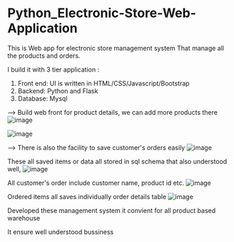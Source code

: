 # Python_Electronic-Store-Web-Application

This is Web app for electronic store management system That manage all the products and orders.

I build it with 3 tier application :
1. Front end: UI is written in HTML/CSS/Javascript/Bootstrap
2. Backend: Python and Flask
3. Database: Mysql

--> Build web front for product details, we can add more products there
![image](https://github.com/fasinfasi/Electronic_Store_management_web/assets/141424321/663a7ff7-5e08-4fa7-9613-3d52e482dd40)

![image](https://github.com/fasinfasi/Electronic_Store_management_web/assets/141424321/b08d6007-5967-448a-8f46-4b82f50cfc34)


--> There is also the facility to save customer's orders easily
![image](https://github.com/fasinfasi/Electronic_Store_management_web/assets/141424321/94094d49-8f36-4674-a0df-fe876fd035b2)

These all saved items or data all stored in sql schema that also understood well,
![image](https://github.com/fasinfasi/Electronic_Store_management_web/assets/141424321/8a24c167-67c7-428b-885d-62bbd41d0486)

All customer's order include customer name, product id etc.
![image](https://github.com/fasinfasi/Electronic_Store_management_web/assets/141424321/a995048c-4c18-4dce-9817-51796cb90aa5)

Ordered items all saves individually order details table
![image](https://github.com/fasinfasi/Electronic_Store_management_web/assets/141424321/aa676b11-7af9-45f8-bddc-c4834c528c21)

Developed these management system it convient for all product based warehouse

It ensure well understood bussiness 



 

